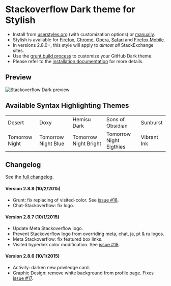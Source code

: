 # Stackoverflow Dark theme for Stylish
- Install from [userstyles.org](http://userstyles.org/styles/35345) (with customization options) or [manually](https://raw.githubusercontent.com/StylishThemes/Stackoverflow-Dark/master/stackoverflow-dark.css).
- Stylish is available for [Firefox](https://addons.mozilla.org/en-US/firefox/addon/2108/), [Chrome](https://chrome.google.com/extensions/detail/fjnbnpbmkenffdnngjfgmeleoegfcffe), [Opera](https://addons.opera.com/en/extensions/details/stylish/), [Safari](http://sobolev.us/stylish/) and [Firefox Mobile](https://addons.mozilla.org/en-US/firefox/addon/2108/).
- In versions 2.8.0+, this style will apply to *almost all* StackExchange sites.
- Use the [grunt build process](https://github.com/StylishThemes/StackOverflow-Dark/wiki/Build) to customize your GitHub Dark theme.
- Please refer to the [installation documentation](https://github.com/StylishThemes/StackOverflow-Dark/wiki/Install) for more details.

## Preview

![Stackoverflow Dark preview](http://StylishThemes.github.com/StackOverflow-Dark/images/screenshots/after.png)

## Available Syntax Highlighting Themes

|                |                      |                       |                         |             |
|----------------|----------------------|-----------------------|-------------------------|-------------|
| Desert         | Doxy                 | Hemisu Dark           | Sons of Obsidian        | Sunburst    |
| Tomorrow Night | Tomorrow Night Blue  | Tomorrow Night Bright | Tomorrow Night Eigthies | Vibrant Ink |

## Changelog

See the [full changelog](https://github.com/StylishThemes/Stackoverflow-Dark/wiki).

#### Version 2.8.8 (10/2/2015)

* Grunt: fix replacing of visited-color. See [issue #18](https://github.com/StylishThemes/StackOverflow-Dark/issues/18).
* Chat-Stackoverflow: fix logo.

#### Version 2.8.7 (10/1/2015)

* Update Meta Stackoverflow logo.
* Prevent Stackoverflow logo from overriding meta, chat, ja, pt & ru logos.
* Meta Stackoverflow: fix featured box links.
* Visited hyperlink color modification. See [issue #18](https://github.com/StylishThemes/StackOverflow-Dark/issues/18).

#### Version 2.8.6 (10/1/2015)

* Activity: darken new priviledge card.
* Graphic Design: remove white background from profile page. Fixes [issue #17](https://github.com/StylishThemes/StackOverflow-Dark/issues/17).
